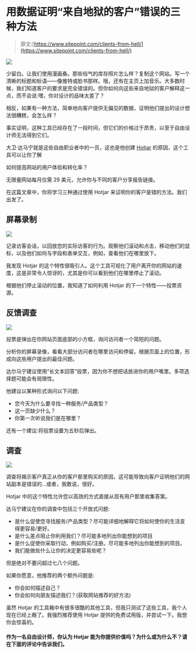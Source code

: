 # 用数据证明“来自地狱的客户”错误的三种方法

> 原文:[https://www.sitepoint.com/clients-from-hell/](https://www.sitepoint.com/clients-from-hell/)

![](../Images/d3b46117bb5f2be818ca4fc3b38fa92a.png)

少留白。让我们使用漫画桑。那些俗气的库存照片怎么样？复制这个网站。写一个清晰的标题和标语——像推特或脸书那样。哦，还有在主页上加音乐。大多数时候，我们知道客户的要求是完全错误的。但你如何向这些来自地狱的客户解释这一点，而不会说:嘿，你对设计的品味太差了？

相反，如果有一种方法，简单地向客户提供无偏见的数据，证明他们提出的设计想法很糟糕，会怎么样？

事实证明，这种工具已经存在了一段时间，但它们的价格过于昂贵，以至于自由设计师无法得到它们。

大卫·达马宁就是这些自由职业者中的一员，这也是他创建 [Hotjar](http://hotjar.com/) 的原因，这个工具可以让你了解

如何提高网站的用户体验和转化率？

无限量网站每月仅需 29 美元，允许你与不同的客户分享报告链接。

在这篇文章中，你将学习三种通过使用 Hotjar 来证明你的客户是错的方法。我们出发了。

## 屏幕录制

![](../Images/dfcdf6f824d595943261dd5e76809270.png)

记录访客会话，以回放您的实际访客的行为。观察他们滚动和点击，移动他们的鼠标，以及他们如何与字段和表单交互，例如，查看他们在哪里放下。

我发现 Hotjar 的这个特性很吸引人。这个工具可视化了用户离开你的网站的速度，这是非常令人惊讶的，尤其是你可以看到他们在哪里停止了滚动。

根据他们停止滚动的位置，我知道了如何利用 Hotjar 的下一个特性——投票资源。

## 反馈调查

![](../Images/fa2d4bdc9b3c474e7a7b1039a3faa753.png)

投票是弹出在你网站页面底部的小方框，询问访问者一个简短的问题。

分析你的屏幕录像，看看大部分访问者在哪里访问和停留。根据页面上的位置，形成向这些用户提出的最佳问题。

达尔马宁建议使用“长文本回答”投票，因为你不想把话放进你的用户嘴里。多项选择题可能会有局限性。

他建议以某种形式询问以下问题:

*   您今天为什么要寻找一种服务/产品类型？
*   这一页缺少什么？
*   你第一次听说我们是在哪里？

还有一个建议:将投票设置为五秒后弹出。

## 调查

![](../Images/afd6e31b9a8fcda6c609c3637ab42f81.png)

调查将揭示客户真正从你的客户那里购买的原因，这可能导致向客户证明他们的网站副本是错误的…或者，我敢说，很好。

Hotjar 中的这个特性允许您以高效的方式直接从现有用户那里收集答案。

达马宁建议在你的调查中包括三个开放式问题:

*   是什么促使您寻找服务/产品类型？尽可能详细地解释它将如何使你的生活变得更容易/更好。
*   是什么差点阻止你利用我们？尽可能多地列出你能想到的项目
*   是什么促使你采取行动，例如购买/注册。尽可能多地列出你能想到的项目。
*   我们能做些什么让你的决定更容易些呢？

但是绝对不要问超过七八个问题。

如果你愿意，他推荐的两个额外问题是:

*   你会如何描述自己？
*   你会如何向朋友描述我们？(获取网站推荐的好方法)

虽然 Hotjar 的工具箱中有很多很酷的其他工具，但我只测试了这些工具，我个人现在已经上瘾了。我强烈推荐使用 Hotjar 提供的免费试用版，并尝试一下。我想你会惊喜的。

#### 作为一名自由设计师，你认为 Hotjar 能为你提供价值吗？为什么或为什么不？请在下面的评论中告诉我们。